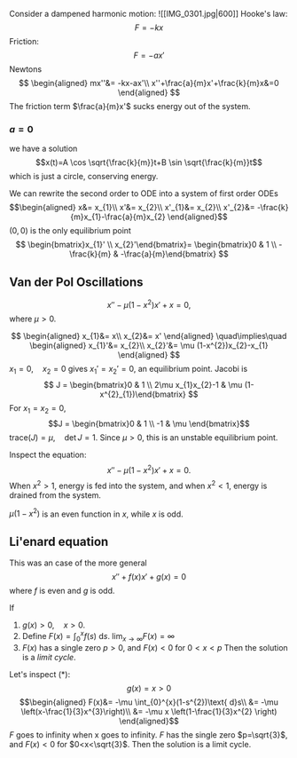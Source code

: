 
Consider a dampened harmonic motion:
![[IMG_0301.jpg|600]]
Hooke's law:
$$F=-kx$$
Friction:
$$F=-ax'$$
Newtons
$$
\begin{aligned}
mx''&= -kx-ax'\\
	x''+\frac{a}{m}x'+\frac{k}{m}x&=0 
\end{aligned}
$$
The friction term $\frac{a}{m}x'$ sucks energy out of the system.
### $a=0$ 
we have a solution
$$x(t)=A \cos \sqrt{\frac{k}{m}}t+B \sin \sqrt{\frac{k}{m}}t$$
which is just a circle, conserving energy.

We can rewrite the second order to ODE into a system of first order ODEs
$$\begin{aligned}
x&= x_{1}\\
x'&= x_{2}\\
x'_{1}&= x_{2}\\
x'_{2}&= -\frac{k}{m}x_{1}-\frac{a}{m}x_{2}
\end{aligned}$$
$(0,0)$ is the only equilibrium point
$$
\begin{bmatrix}x_{1}'  \\ x_{2}'\end{bmatrix}= \begin{bmatrix}0 & 1  \\ -\frac{k}{m} & -\frac{a}{m}\end{bmatrix}
$$


## Van der Pol Oscillations

$$x''-\mu (1-x^{2})x'+x=0,$$
where $\mu >0$.

$$
\begin{aligned}
x_{1}&= x\\
x_{2}&= x'
\end{aligned} \quad\implies\quad \begin{aligned}
x_{1}'&= x_{2}\\
x_{2}'&= \mu (1-x^{2})x_{2}-x_{1}
\end{aligned}
$$
$x_{1}=0,\quad x_{2}=0$ gives $x_{1}'=x_{2}'=0$, an equilibrium point.
Jacobi is
$$
J = \begin{bmatrix}0 & 1 \\ 2\mu x_{1}x_{2}-1 & \mu (1-x^{2}_{1})\end{bmatrix}
$$
For $x_{1}=x_{2}=0$,
$$J = \begin{bmatrix}0 & 1 \\ -1 & \mu \end{bmatrix}$$
$\text{trace}(J)=\mu ,\quad \det J=1$. 
Since $\mu >0$, this is an unstable equilibrium point.

Inspect the equation:
$$x''-\mu (1-x^{2})x'+x=0.\tag{*}$$
When $x^{2}>1$, energy is fed into the system, and when $x^{2}<1$, energy is drained from the system.

$\mu (1-x^{2})$ is an even function in $x$, while $x$ is odd.

## Li'enard equation
This was an case of the more general
$$x''+f(x)x'+g(x)=0$$
where $f$ is even and $g$ is odd.

If 
1. $g(x)>0,\quad x>0$.
2. Define $F(x)=\int_{0}^{x}f(s)\text{ d}s$. 
   $\lim_{x \to \infty}F(x)=\infty$
3. $F(x)$ has a single zero $p>0$,
   and $F(x)<0$ for $0<x<p$
Then the solution is a *limit cycle*.

Let's inspect $(*)$:
$$g(x)=x>0$$
$$\begin{aligned}
F(x)&= -\mu \int_{0}^{x}(1-s^{2})\text{ d}s\\
&= -\mu \left(x-\frac{1}{3}x^{3}\right)\\
&= -\mu x \left(1-\frac{1}{3}x^{2} \right)
\end{aligned}$$
$F$ goes to infinity when x goes to infinity. 
$F$ has the single zero $p=\sqrt{3}$, and $F(x)<0$ for $0<x<\sqrt{3}$.
Then the solution is a limit cycle.